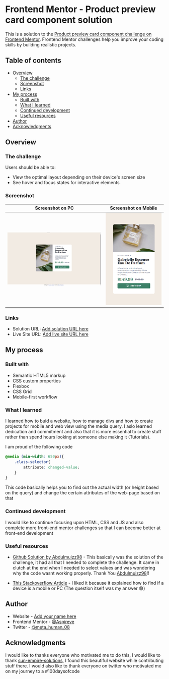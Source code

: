 # Frontend Mentor - Product preview card component solution

This is a solution to the [Product preview card component challenge on Frontend Mentor](https://www.frontendmentor.io/challenges/product-preview-card-component-GO7UmttRfa). Frontend Mentor challenges help you improve your coding skills by building realistic projects. 

## Table of contents

- [Overview](#overview)
  - [The challenge](#the-challenge)
  - [Screenshot](#screenshot)
  - [Links](#links)
- [My process](#my-process)
  - [Built with](#built-with)
  - [What I learned](#what-i-learned)
  - [Continued development](#continued-development)
  - [Useful resources](#useful-resources)
- [Author](#author)
- [Acknowledgments](#acknowledgments)


## Overview

### The challenge

Users should be able to:

- View the optimal layout depending on their device's screen size
- See hover and focus states for interactive elements

### Screenshot


|Screenshot on PC| Screenshot on Mobile|
|---|---|
|![Screenshot taken on PC](/Screenshot1.png)|![Screenshot taken on mobile](/Screenshot2.png)|

### Links

- Solution URL: [Add solution URL here](https://your-solution-url.com)
- Live Site URL: [Add live site URL here](https://your-live-site-url.com)

## My process

### Built with

- Semantic HTML5 markup
- CSS custom properties
- Flexbox
- CSS Grid
- Mobile-first workflow


### What I learned

I learned how to buid a website, how to manage divs and how to create projects for mobile and web view using the media query. I aslo learned dedication and commitment and also that it is more essential to create stuff rather than spend hours looking at someone else making it (Tutorials). 

I am proud of the following code

```css
@media (min-width: 650px){
    .class-selector{
        attribute: changed-value;
    }
}
```
This code basically helps you to find out the actual width (or height based on the query) and change the certain attributes of the web-page based on that

### Continued development

I would like to continue focusing upon HTML, CSS and JS and also complete more front-end mentor challenges so that I can become better at front-end development


### Useful resources

- [Github Solution by Abdulmuizz98](https://github.com/Abdulmuizz98/project-preview-card-component) - This basically was the solution of the challenge, it had all that I needed to complete the challenge. It came in clutch at the end when I needed to select values and was wondering why the code wasnt working properly. Thank You [Abdulmuizz98](https://github.com/Abdulmuizz98)!!

- [This Stackoverflow Article](https://stackoverflow.com/questions/14942081/detect-if-a-browser-in-a-mobile-device-ios-android-phone-tablet-is-used) - I liked it because it explained how to find if a device is a mobile or PC (The question itself was my answer 😅)

## Author

- Website - [Add your name here](https://www.your-site.com)
- Frontend Mentor - [@Aspireve](https://www.frontendmentor.io/profile/Aspireve)
- Twitter - [@meta_human_08](https://twitter.com/meta_human_08)

## Acknowledgments

I would like to thanks everyone who motivated me to do this, I would like to thank [sun-empire-solutions](https://github.com/sun-empire-solutions), I found this beautiful website while contributing stuff there. I would also like to thank everyone on twitter who motivated me on my journey to a #100daysofcode